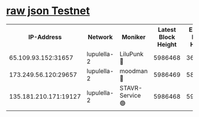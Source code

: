 [raw json Testnet](https://rpc-check.jaclalt.stavr.tech/jaclalt/rpc-jaclalt-result.json)
=

<table><tr><th>IP-Address</th><th>Network</th><th>Moniker</th><th>Latest Block Height</th><th>Earliest Block Height</th><th>Catching Up</th><th>Tx Index</th><th>Voting Power</th><th>Scan Time</th></tr><tr><td>65.109.93.152:31657</td><td>lupulella-2</td><td>LiluPunk 🔴</td><td>5986468</td><td>3688866</td><td>False</td><td>on</td><td>685133</td><td>2024-01-01T00:26:14.796271982UTC</td></tr><tr><td>173.249.56.120:29657</td><td>lupulella-2</td><td>moodman 🔴</td><td>5986469</td><td>5886469</td><td>False</td><td>off</td><td>769094</td><td>2024-01-01T00:26:21.292767615UTC</td></tr><tr><td>135.181.210.171:19127</td><td>lupulella-2</td><td>STAVR-Service 🟢</td><td>5986468</td><td>5984001</td><td>False</td><td>on</td><td>0</td><td>2024-01-01T00:26:14.486853134UTC</td></tr></table>
